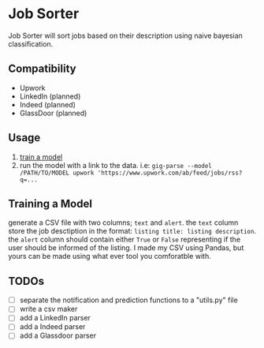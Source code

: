 # Job Sorter

Job Sorter will sort jobs based on their description using naive bayesian classification.

## Compatibility

- Upwork
- LinkedIn (planned)
- Indeed (planned)
- GlassDoor (planned)

## Usage

1. [train a model](#training-a-model)
2. run the model with a link to the data. i.e: `gig-parse --model /PATH/TO/MODEL upwork 'https://www.upwork.com/ab/feed/jobs/rss?q=...`

## Training a Model

generate a CSV file with two columns; `text` and `alert`. the `text` column store the job desctiption in the format: `listing title: listing description`. the `alert` column should contain either `True` or `False` representing if the user should be informed of the listing. I made my CSV using Pandas, but yours can be made using what ever tool you comforatble with.

## TODOs

- [ ] separate the notification and prediction functions to a "utils.py" file
- [ ] write a csv maker
- [ ] add a LinkedIn parser
- [ ] add a Indeed parser
- [ ] add a Glassdoor parser
